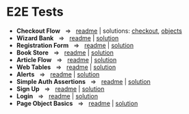 # E2E Tests

- **Checkout Flow**  ‎ ‎    =>‎‎   ‎ ‎  [readme](https://github.com/TykhonKozachenko/cypress_e2e_demoblaze_page_object/blob/testing/readme.md) | solutions: [checkout](https://github.com/TykhonKozachenko/cypress_e2e_demoblaze_page_object/commit/c8b82c976a7b407e59bc5db2d5d224faf168af7f), [objects](https://github.com/TykhonKozachenko/cypress_e2e_demoblaze_page_object/commit/5a247eede8647b95eeef886ec983bbcbe70aff92)
- **Wizard Bank**  ‎ ‎    =>‎‎   ‎ ‎  [readme](https://github.com/TykhonKozachenko/cypress_e2e_wizard_bank/blob/testing/readme.md) | [solution](https://github.com/TykhonKozachenko/cypress_e2e_wizard_bank/commit/fca24de4727e0484739a136c3d585f45b47a8b84)
- **Registration Form**  ‎ ‎    =>‎‎   ‎ ‎  [readme](https://github.com/TykhonKozachenko/cypress_e2e_student_registration_form/blob/testing/readme.md) | [solution](https://github.com/TykhonKozachenko/cypress_e2e_student_registration_form/commit/3c15ddf8cf3780b30adfe8434ec4010a7307d18d)
- **Book Store**  ‎ ‎    =>‎‎   ‎ ‎  [readme](https://github.com/TykhonKozachenko/cypress_e2e_book_store/blob/testing/readme.md) | [solution](https://github.com/TykhonKozachenko/cypress_e2e_book_store/commit/7eb4f9c42d8f07c8e2c45d27bf2e570969add8ea)
- **Article Flow**  ‎ ‎    =>‎‎   ‎ ‎  [readme](https://github.com/TykhonKozachenko/cypress_e2e_article_flow/blob/testing/readme.md) | [solution](https://github.com/TykhonKozachenko/cypress_e2e_article_flow/commit/830371fb134409a2e3c68aff06f7b88ad7c9f7de)
- **Web Tables**  ‎ ‎    =>‎‎   ‎ ‎  [readme](https://github.com/TykhonKozachenko/cypress_e2e_web_tables/blob/testing/README.md) | [solution](https://github.com/TykhonKozachenko/cypress_e2e_web_tables/commit/4d2bcf975090cb60b60256e7a93d6560ef5c20b5)
- **Alerts**  ‎ ‎    =>‎‎   ‎ ‎  [readme](https://github.com/TykhonKozachenko/cypress_e2e_alerts/blob/testing/readme.md) | [solution](https://github.com/TykhonKozachenko/cypress_e2e_alerts/commit/a846a1585367649f283c570e220c7cdac9968b99)
- **Simple Auth Assertions**  ‎ ‎    =>‎‎   ‎ ‎  [readme](https://github.com/TykhonKozachenko/cypress_e2e_simple_auth/blob/testing/readme.md) | [solution](https://github.com/TykhonKozachenko/cypress_e2e_simple_auth/commit/06288705387010a2af08fa009b3a97fd1db1aa86)
- **Sign Up**  ‎ ‎    =>‎‎   ‎ ‎  [readme](https://github.com/TykhonKozachenko/cypress_e2e_signup/blob/testing/README.md) | [solution](https://github.com/TykhonKozachenko/cypress_e2e_signup/commit/602bfd4358bf4152cdc6ddaa652da8d33ee28691)
- **Login**  ‎ ‎    =>‎‎   ‎ ‎  [readme](https://github.com/TykhonKozachenko/cypress_e2e_login/blob/testing/README.md) | [solution](https://github.com/TykhonKozachenko/cypress_e2e_login/commit/adf1a3e84f7143c7f40a580893b238056ea521d9)
- **Page Object Basics**  ‎ ‎    =>‎‎   ‎ ‎  [readme](https://github.com/TykhonKozachenko/page_object/blob/testing/readme.md) | [solution](https://github.com/TykhonKozachenko/page_object/commit/81c228a405e2dfe0d490ae7aef274909fee573c8)
